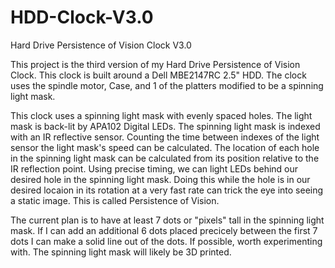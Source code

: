 # HDD-Clock-V3.0
Hard Drive Persistence of Vision Clock V3.0

This project is the third version of my Hard Drive Persistence of Vision Clock. This clock is built around a Dell MBE2147RC 2.5" HDD. The clock uses the spindle motor, Case, and 1 of the platters modified to be a spinning light mask. 

This clock uses a spinning light mask with evenly spaced holes. The light mask is back-lit by APA102 Digital LEDs. The spinning light mask is indexed with an IR reflective sensor. Counting the time between indexes of the light sensor the light mask's speed can be calculated. The location of each hole in the spinning light mask can be calculated from its position relative to the IR reflection point. Using precise timing, we can light LEDs behind our desired hole in the spinning light mask. Doing this while the hole is in our desired locaion in its rotation at a very fast rate can trick the eye into seeing a static image. This is called Persistence of Vision.

The current plan is to have at least 7 dots or "pixels" tall in the spinning light mask. If I can add an additional 6 dots placed precicely between the first 7 dots I can make a solid line out of the dots. If possible, worth experimenting with. The spinning light mask will likely be 3D printed.

